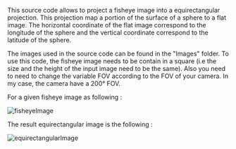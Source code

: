 This source code allows to project a fisheye image into a equirectangular projection. This projection map a portion of the surface of a sphere to a flat image. The horizontal coordinate of the flat image correspond to the longitude of the sphere and the vertical coordinate correspond to the latitude of the sphere.

The images used in the source code can be found in the "Images" folder. To use this code, the fisheye image needs to be contain in a square (i.e the size and the height of the input image need to be the same). Also you need to need to change the variable FOV according to the FOV of your camera. In my case, the camera have a 200° FOV.

For a given fisheye image as following :

![fisheyeImage](https://user-images.githubusercontent.com/54168090/63164547-5f017a00-c05b-11e9-9324-135184d68a66.jpg)

The result equirectangular image is the following :

![equirectangularImage](https://user-images.githubusercontent.com/54168090/63164688-bd2e5d00-c05b-11e9-942f-85443c25c96c.jpg)


